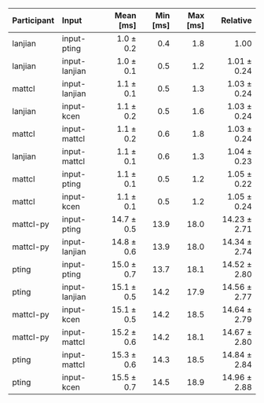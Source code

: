 | Participant | Input | Mean [ms] | Min [ms] | Max [ms] | Relative |
|:---|:---|---:|---:|---:|---:|
| lanjian | input-pting | 1.0 ± 0.2 | 0.4 | 1.8 | 1.00 |
| lanjian | input-lanjian | 1.0 ± 0.1 | 0.5 | 1.2 | 1.01 ± 0.24 |
| mattcl | input-lanjian | 1.1 ± 0.1 | 0.5 | 1.3 | 1.03 ± 0.24 |
| lanjian | input-kcen | 1.1 ± 0.2 | 0.5 | 1.6 | 1.03 ± 0.24 |
| mattcl | input-mattcl | 1.1 ± 0.2 | 0.6 | 1.8 | 1.03 ± 0.24 |
| lanjian | input-mattcl | 1.1 ± 0.1 | 0.6 | 1.3 | 1.04 ± 0.23 |
| mattcl | input-pting | 1.1 ± 0.1 | 0.5 | 1.2 | 1.05 ± 0.22 |
| mattcl | input-kcen | 1.1 ± 0.1 | 0.5 | 1.2 | 1.05 ± 0.24 |
| mattcl-py | input-pting | 14.7 ± 0.5 | 13.9 | 18.0 | 14.23 ± 2.71 |
| mattcl-py | input-lanjian | 14.8 ± 0.6 | 13.9 | 18.0 | 14.34 ± 2.74 |
| pting | input-pting | 15.0 ± 0.7 | 13.7 | 18.1 | 14.52 ± 2.80 |
| pting | input-lanjian | 15.1 ± 0.5 | 14.2 | 17.9 | 14.56 ± 2.77 |
| mattcl-py | input-kcen | 15.1 ± 0.5 | 14.2 | 18.5 | 14.64 ± 2.79 |
| mattcl-py | input-mattcl | 15.2 ± 0.6 | 14.2 | 18.1 | 14.67 ± 2.80 |
| pting | input-mattcl | 15.3 ± 0.6 | 14.3 | 18.5 | 14.84 ± 2.84 |
| pting | input-kcen | 15.5 ± 0.7 | 14.5 | 18.9 | 14.96 ± 2.88 |
